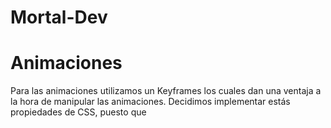 # Mortal-Dev
# Animaciones
Para las animaciones utilizamos un Keyframes los cuales dan una ventaja a la hora de manipular las animaciones. Decidimos implementar estás propiedades de CSS, puesto
que 

